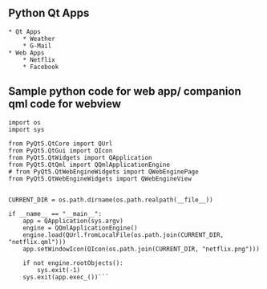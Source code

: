 ## Python Qt Apps

    * Qt Apps
        * Weather
        * G-Mail
    * Web Apps
        * Netflix
        * Facebook

## Sample python code for web app/ companion qml code for webview

``` 
import os
import sys

from PyQt5.QtCore import QUrl
from PyQt5.QtGui import QIcon
from PyQt5.QtWidgets import QApplication
from PyQt5.QtQml import QQmlApplicationEngine
# from PyQt5.QtWebEngineWidgets import QWebEnginePage
from PyQt5.QtWebEngineWidgets import QWebEngineView


CURRENT_DIR = os.path.dirname(os.path.realpath(__file__))

if __name__ == "__main__":
    app = QApplication(sys.argv)
    engine = QQmlApplicationEngine()
    engine.load(QUrl.fromLocalFile(os.path.join(CURRENT_DIR, "netflix.qml")))
    app.setWindowIcon(QIcon(os.path.join(CURRENT_DIR, "netflix.png")))

    if not engine.rootObjects():
        sys.exit(-1)
    sys.exit(app.exec_())```
